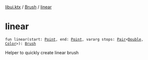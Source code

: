 [libui.ktx](../index.md) / [Brush](index.md) / [linear](./linear.md)

# linear

`fun linear(start: `[`Point`](../-point/index.md)`, end: `[`Point`](../-point/index.md)`, vararg stops: `[`Pair`](https://kotlinlang.org/api/latest/jvm/stdlib/kotlin/-pair/index.html)`<`[`Double`](https://kotlinlang.org/api/latest/jvm/stdlib/kotlin/-double/index.html)`, `[`Color`](../-color/index.md)`>): `[`Brush`](index.md)

Helper to quickly create linear brush

